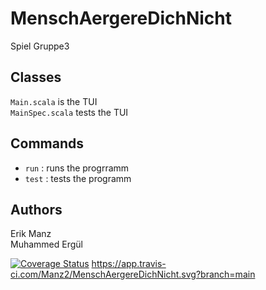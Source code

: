 # MenschAergereDichNicht
Spiel Gruppe3

## Classes
`Main.scala` is the TUI <br>
`MainSpec.scala` tests the TUI

## Commands
* `run` : runs the progrramm
* `test` : tests the programm

## Authors
Erik Manz <br>
Muhammed Ergül


[![Coverage Status](https://coveralls.io/repos/github/Manz2/MenschAergereDichNicht/badge.svg?branch=main)](https://coveralls.io/github/Manz2/MenschAergereDichNicht?branch=main)
https://app.travis-ci.com/Manz2/MenschAergereDichNicht.svg?branch=main
